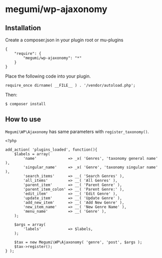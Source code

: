 # megumi/wp-ajaxonomy

## Installation

Create a composer.json in your plugin root or mu-plugins

```
{
    "require": {
        "megumi/wp-ajaxonomy": "*"
    }
}
```

Place the following code into your plugin.

```
require_once dirname( __FILE__ ) . '/vendor/autoload.php';
```

Then:

```
$ composer install
```

## How to use

`Megumi\WP\Ajaxonomy` has same parameters with `register_taxonomy()`.

```
<?php

add_action( 'plugins_loaded', function(){
    $labels = array(
        'name'              => _x( 'Genres', 'taxonomy general name' ),
        'singular_name'     => _x( 'Genre', 'taxonomy singular name' ),
        'search_items'      => __( 'Search Genres' ),
        'all_items'         => __( 'All Genres' ),
        'parent_item'       => __( 'Parent Genre' ),
        'parent_item_colon' => __( 'Parent Genre:' ),
        'edit_item'         => __( 'Edit Genre' ),
        'update_item'       => __( 'Update Genre' ),
        'add_new_item'      => __( 'Add New Genre' ),
        'new_item_name'     => __( 'New Genre Name' ),
        'menu_name'         => __( 'Genre' ),
    );

    $args = array(
        'labels'            => $labels,
    );

    $tax = new Megumi\WP\Ajaxonomy( 'genre', 'post', $args );
    $tax->register();
} );
```
